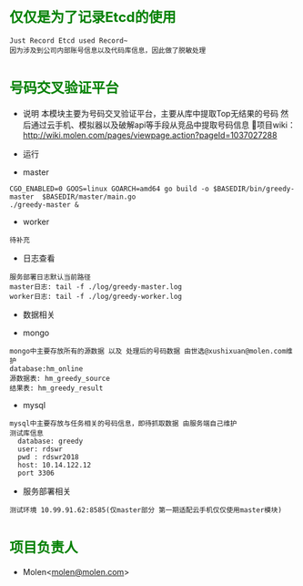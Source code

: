 # <font color=Green size=5>**仅仅是为了记录Etcd的使用**</font>
```
Just Record Etcd used Record~
因为涉及到公司内部账号信息以及代码库信息，因此做了脱敏处理
```
# <font color=Green size=5>**号码交叉验证平台**</font>
* 说明
     本模块主要为号码交叉验证平台，主要从库中提取Top无结果的号码 然后通过云手机、模拟器以及破解api等手段从竞品中提取号码信息
   项目wiki：
   <a href="http://wiki.molen.com/pages/viewpage.action?pageId=1037027288" target="_blank">http://wiki.molen.com/pages/viewpage.action?pageId=1037027288</a>
     
   
* 运行
- master
```
CGO_ENABLED=0 GOOS=linux GOARCH=amd64 go build -o $BASEDIR/bin/greedy-master  $BASEDIR/master/main.go
./greedy-master &
```
- worker
```
待补充
```

* 日志查看
```
服务部署日志默认当前路径
master日志: tail -f ./log/greedy-master.log
worker日志: tail -f ./log/greedy-worker.log
```

* 数据相关
- mongo
```
mongo中主要存放所有的源数据 以及 处理后的号码数据 由世选@xushixuan@molen.com维护
database:hm_online
源数据表: hm_greedy_source   
结果表: hm_greedy_result
```
- mysql
```
mysql中主要存放与任务相关的号码信息，即待抓取数据 由服务端自己维护
测试库信息
  database: greedy
  user: rdswr
  pwd : rdswr2018
  host: 10.14.122.12
  port 3306
```



* 服务部署相关
```
测试环境 10.99.91.62:8585(仅master部分 第一期适配云手机仅仅使用master模块)
```

# <font color=Green size=5>**项目负责人**</font>
* Molen<<a href="mailto:molen@molen.com">molen@molen.com</a>>